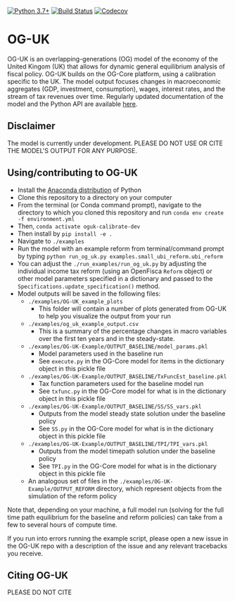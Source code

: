 [![Python 3.7+](https://img.shields.io/badge/python-3.7%2B-blue.svg)](https://www.python.org/downloads/release/python-377/)
[![Build Status](https://travis-ci.com/PSLmodels/OG-UK.svg?branch=master)](https://travis-ci.com/PSLmodels/OG-UK)
[![Codecov](https://codecov.io/gh/PSLmodels/OG-UK/branch/main/graph/badge.svg)](https://codecov.io/gh/PSLmodels/OG-UK)

# OG-UK

OG-UK is an overlapping-generations (OG) model of the economy of the United Kingom (UK) that allows for dynamic general equilibrium analysis of fiscal policy. OG-UK builds on the OG-Core platform, using a calibration specific to the UK.  The model output focuses changes in macroeconomic aggregates (GDP, investment, consumption), wages, interest rates, and the stream of tax revenues over time. Regularly updated documentation of the model and the Python API are available [here](https://pslmodels.github.io/OG-UK).


## Disclaimer

The model is currently under development.  PLEASE DO NOT USE OR CITE THE MODEL'S OUTPUT FOR ANY PURPOSE.


## Using/contributing to OG-UK

* Install the [Anaconda distribution](https://www.anaconda.com/distribution/) of Python
* Clone this repository to a directory on your computer
* From the terminal (or Conda command prompt), navigate to the directory to which you cloned this repository and run `conda env create -f environment.yml`
* Then, `conda activate oguk-calibrate-dev`
* Then install by `pip install -e .`
* Navigate to `./examples`
* Run the model with an example reform from terminal/command prompt by typing `python run_og_uk.py examples.small_ubi_reform.ubi_reform`
* You can adjust the `./run_examples/run_og_uk.py` by adjusting the individual income tax reform (using an OpenFisca `Reform` object) or other model parameters specified in a dictionary and passed to the `Specifications.update_specification()` method.
* Model outputs will be saved in the following files:
  * `./examples/OG-UK_example_plots`
    * This folder will contain a number of plots generated from OG-UK to help you visualize the output from your run
  * `./examples/og_uk_example_output.csv`
    * This is a summary of the percentage changes in macro variables over the first ten years and in the steady-state.
  * `./examples/OG-UK-Example/OUTPUT_BASELINE/model_params.pkl`
    * Model parameters used in the baseline run
    * See `execute.py` in the OG-Core model for items in the dictionary object in this pickle file
  * `./examples/OG-UK-Example/OUTPUT_BASELINE/TxFuncEst_baseline.pkl`
    * Tax function parameters used for the baseline model run
    * See `txfunc.py` in the OG-Core model for what is in the dictionary object in this pickle file
  * `./examples/OG-UK-Example/OUTPUT_BASELINE/SS/SS_vars.pkl`
    * Outputs from the model steady state solution under the baseline policy
    * See `SS.py` in the OG-Core model for what is in the dictionary object in this pickle file
  * `./examples/OG-UK-Example/OUTPUT_BASELINE/TPI/TPI_vars.pkl`
    * Outputs from the model timepath solution under the baseline policy
    * See `TPI.py` in the OG-Core model for what is in the dictionary object in this pickle file
  * An analogous set of files in the `./examples/OG-UK-Example/OUTPUT_REFORM` directory, which represent objects from the simulation of the reform policy

Note that, depending on your machine, a full model run (solving for the full time path equilibrium for the baseline and reform policies) can take from a few to several hours of compute time.

If you run into errors running the example script, please open a new issue in the OG-UK repo with a description of the issue and any relevant tracebacks you receive.


## Citing OG-UK

PLEASE DO NOT CITE
